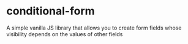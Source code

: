 # conditional-form
 A simple vanilla JS library that allows you to create form fields whose visibility depends on the values of other fields
